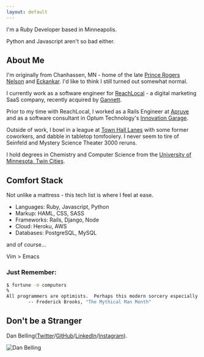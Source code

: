 ```yaml
---
layout: default
---
```


I'm a Ruby Developer based in Minneapolis.

Python and Javascript aren't so bad either.

## About Me

I'm originally from Chanhassen, MN - home of the late [Prince Rogers Nelson](https://en.wikipedia.org/wiki/Prince_(musician)) and [Eckankar](https://en.wikipedia.org/wiki/Eckankar). I'd like to think I still turned out somewhat normal.

I currently work as a software engineer for [ReachLocal](https://www.reachlocal.com) - a digital marketing SaaS company, recently acquired by [Gannett](https://www.gannett.com/).

Prior to my time with ReachLocal, I worked as a Rails Engineer at [Apruve](https://www.apruve.com) and as a software consultant in Optum Technology's [Innovation Garage](http://www.thegarage.us).

Outside of work, I bowl in a league at [Town Hall Lanes](http://www.thlanes.com/) with some former coworkers, and dabble in tabletop tomfoolery. I never seem to tire of Seinfeld and Mystery Science Theater 3000 reruns.

I hold degrees in Chemistry and Computer Science from the [University of Minnesota, Twin Cities](http://twin-cities.umn.edu).

## Comfort Stack

Not unlike a mattress - this tech list is where I feel at ease.

* Languages: Ruby, Javascript, Python
* Markup: HAML, CSS, SASS
* Frameworks: Rails, Django, Node
* Cloud: Heroku, AWS
* Databases: PostgreSQL, MySQL

and of course...

Vim > Emacs

### Just Remember:

~~~bash
$ fortune -m computers
%
All programmers are optimists.  Perhaps this modern sorcery especially attracts those who believe in happy endings and fairy godmothers.  Perhaps the hundreds of nitty frustrations drive away all but those who habitually focus on the end goal.  Perhaps it is merely that computers are young, programmers are younger, and the young are always optimists.  But however the selection process works, the result is indisputable: "This time it will surely run," or "I just found the last bug."
		-- Frederick Brooks, "The Mythical Man Month"
~~~

## Don't be a Stranger

Dan Belling([Twitter](http://twitter.com/dannybeeeee)/[GitHub](http://github.com/dbelling)/[LinkedIn](https://linkedin.com/in/danbelling)/[Instagram](https://instagram.com/danbelling)).

![Dan Belling](https://en.gravatar.com/userimage/98488740/1218960aff13f1499af1d2256239bccc.jpg?size=200)
